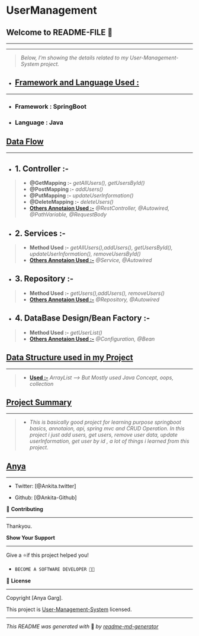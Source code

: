 # UserManagement
## **Welcome to README-FILE 👋**
___
___



> *Below, I'm showing the details related to my User-Management-System project.*

-  ## [**Framework and Language Used :**](#heading-ids) ##
___
- ### Framework :  **SpringBoot**
- ### Language : **Java**


## [**Data Flow**](#heading-ids) ##
___
- ## 1. **Controller :-** ##
> - **@GetMapping :-**  *getAllUsers(), getUsersById()*
> - **@PostMapping :-** *addUsers()*
> - **@PutMapping :-** *updateUserInformation()*
> - **@DeleteMapping :-** *deleteUsers()*
> - **[Others Annotaion Used :-](#heading-ids)** *@RestController, @Autowired, @PathVariable, @RequestBody*

- ## 2. **Services :-** ##
> - **Method Used :-**  *getAllUsers(),addUsers(), getUsersById(), updateUserInformation(), removeUsersById()*
> - **[Others Annotaion Used :-](#heading-ids)** *@Service, @Autowired*

- ## 3. **Repository :-** ##
> - **Method Used :-**  *getUsers(),addUsers(), removeUsers()*
> - **[Others Annotaion Used :-](#heading-ids)** *@Repository, @Autowired*

- ## 4. **DataBase Design/Bean Factory :-** ##
> - **Method Used :-**  *getUserList()*
> - **[Others Annotaion Used :-](#heading-ids)** *@Configuration, @Bean*

## [**Data Structure used in my Project**](#heading-ids) ##
____
> - **[Used :-](#heading-ids)** *ArrayList --> But Mostly used Java Concept, oops, collection*

## [**Project Summary**](#heading-ids) ##
____
> - *This is basically good project for learning purpose springboot basics, annotaion, api, spring mvc and CRUD Operation. In this project i just add users, get users, remove user data, update userInformation, get user by id , a lot of things i learned from this project.*

## **[Anya](#heading-ids)** ##
____

- Twitter: [@Ankita.twitter]

- Github: [@Ankita-Github]


🤝 **Contributing**
___
Thankyou.

**Show Your Support**
___
Give a ⭐if this project helped you!

- ```bash
  BECOME A SOFTWARE DEVELOPER 👩‍💻

<!-- Here something icon -->

📝 **License**
___
Copyright [Anya Garg].

This project is [User-Management-System](https://choosealicense.com/licenses/mit/) licensed.

___
*This README was generated with* 🧡 *by [readme-md-generator](https://www.makeareadme.com/)*






